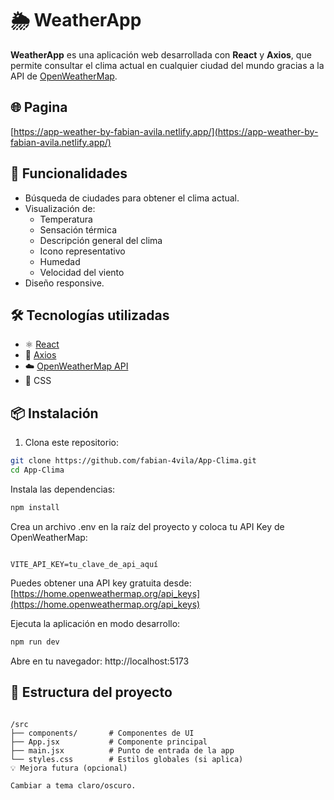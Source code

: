 # 🌦️ WeatherApp 

**WeatherApp** es una aplicación web desarrollada con **React** y **Axios**, que permite consultar el clima actual en cualquier ciudad del mundo gracias a la API de [OpenWeatherMap](https://api.openweathermap.org).

## 🌐 Pagina
   [https://app-weather-by-fabian-avila.netlify.app/](https://app-weather-by-fabian-avila.netlify.app/)


## 🚀 Funcionalidades

- Búsqueda de ciudades para obtener el clima actual.
- Visualización de:
  - Temperatura
  - Sensación térmica
  - Descripción general del clima
  - Icono representativo
  - Humedad
  - Velocidad del viento
- Diseño responsive.

## 🛠️ Tecnologías utilizadas

- ⚛️ [React](https://reactjs.org/)
- 🔗 [Axios](https://axios-http.com/)
- ☁️ [OpenWeatherMap API](https://api.openweathermap.org)
- 💅 CSS

## 📦 Instalación

1. Clona este repositorio:

```bash
git clone https://github.com/fabian-4vila/App-Clima.git
cd App-Clima
```
Instala las dependencias:

```bash
npm install
```
Crea un archivo .env en la raíz del proyecto y coloca tu API Key de OpenWeatherMap:

```env

VITE_API_KEY=tu_clave_de_api_aquí
```
Puedes obtener una API key gratuita desde: [https://home.openweathermap.org/api_keys](https://home.openweathermap.org/api_keys)

Ejecuta la aplicación en modo desarrollo:

```bash
npm run dev
```
Abre en tu navegador: http://localhost:5173

## 🧾 Estructura del proyecto
```plaintext

/src
├── components/       # Componentes de UI
├── App.jsx           # Componente principal
├── main.jsx          # Punto de entrada de la app
└── styles.css        # Estilos globales (si aplica)
💡 Mejora futura (opcional)

Cambiar a tema claro/oscuro.
```

